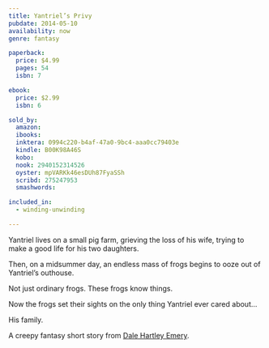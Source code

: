 ```yaml
---
title: Yantriel’s Privy
pubdate: 2014-05-10
availability: now
genre: fantasy

paperback:
  price: $4.99
  pages: 54
  isbn: 7

ebook:
  price: $2.99
  isbn: 6

sold_by:
  amazon:
  ibooks:
  inktera: 0994c220-b4af-47a0-9bc4-aaa0cc79403e
  kindle: B00K98A46S
  kobo:
  nook: 2940152314526
  oyster: mpVARKk46esDUh87FyaSSh
  scribd: 275247953
  smashwords:

included_in:
  - winding-unwinding

---
```


Yantriel lives on a small pig farm,
grieving the loss of his wife,
trying to make a good life for his two daughters.

Then,
on a midsummer day,
an endless mass of frogs begins to ooze out of Yantriel’s outhouse.

Not just ordinary frogs.
These frogs know things.

Now the frogs set their sights
on the only thing Yantriel ever cared about...

His family.

A creepy fantasy short story from
[Dale Hartley Emery](http://dalehartleyemery.com/).

